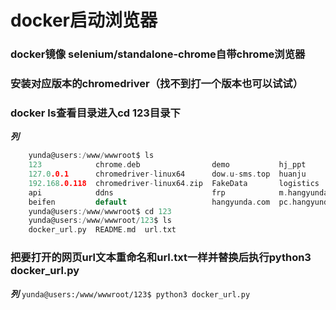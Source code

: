 # docker启动浏览器
### docker镜像    selenium/standalone-chrome自带chrome浏览器
### 安装对应版本的chromedriver（找不到打一个版本也可以试试）
### docker      ls查看目录进入cd 123目录下

***列***
```c
    yunda@users:/www/wwwroot$ ls
    123            chrome.deb                demo           hj_ppt            TiktokService
    127.0.0.1      chromedriver-linux64      dow.u-sms.top  huanju
    192.168.0.118  chromedriver-linux64.zip  FakeData       logistics
    api            ddns                      frp            m.hangyunda.com
    beifen         default                   hangyunda.com  pc.hangyunda.com
    yunda@users:/www/wwwroot$ cd 123
    yunda@users:/www/wwwroot/123$ ls
    docker_url.py  README.md  url.txt
```

### 把要打开的网页url文本重命名和url.txt一样并替换后执行python3 docker_url.py

***列***
`yunda@users:/www/wwwroot/123$ python3 docker_url.py`


